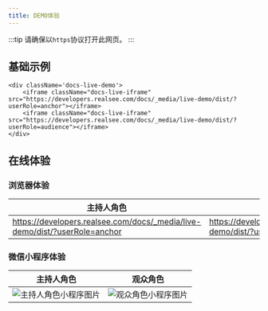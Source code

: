 ```yaml
---
title: DEMO体验
---
```


:::tip 请确保以`https`协议打开此网页。
:::

## 基础示例

```mdx-code-block
<div className='docs-live-demo'>
    <iframe className="docs-live-iframe" src="https://developers.realsee.com/docs/_media/live-demo/dist/?userRole=anchor"></iframe>
    <iframe className="docs-live-iframe" src="https://developers.realsee.com/docs/_media/live-demo/dist/?userRole=audience"></iframe>
</div>
```

## 在线体验

### 浏览器体验

主持人角色|观众角色
----|-----
https://developers.realsee.com/docs/_media/live-demo/dist/?userRole=anchor | https://developers.realsee.com/docs/_media/live-demo/dist/?userRole=audience


### 微信小程序体验

主持人角色|观众角色
----|-----
![主持人角色小程序图片](https://vrlab-static.ljcdn.com/release/web/sdk/anchor.56934b8d.png) | ![观众角色小程序图片](https://vrlab-static.ljcdn.com/release/web/sdk/audience.cac210c2.png)

